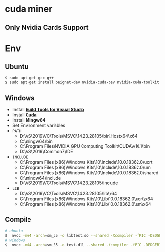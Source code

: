 # cuda miner
## Only Nvidia Cards Support

# Env

## Ubuntu
```bash
$ sudo apt-get gcc g++
$ sudo apt-get install beignet-dev nvidia-cuda-dev nvidia-cuda-toolkit
```
## Windows 

- Install [**Build Tools for Visual Studio**](https://visualstudio.microsoft.com/thank-you-downloading-visual-studio/?sku=BuildTools&rel=16)
- Install [**Cuda**](https://developer.nvidia.com/cuda-downloads)
- Install **Mingw64**
- Set Environment variables
- `PATH` 
    - D:\VS\2019\VC\Tools\MSVC\14.23.28105\bin\Hostx64\x64
    - C:\mingw64\bin
    - C:\Program Files\NVIDIA GPU Computing Toolkit\CUDA\v10.1\bin
    - D:\VS\2019\Common7\IDE
- `INCLUDE` 
    - C:\Program Files (x86)\Windows Kits\10\Include\10.0.18362.0\ucrt
    - C:\Program Files (x86)\Windows Kits\10\Include\10.0.18362.0\um
    - C:\Program Files (x86)\Windows Kits\10\Include\10.0.18362.0\shared
    - C:\mingw64\include
    - D:\VS\2019\VC\Tools\MSVC\14.23.28105\include
- `LIB`
    - D:\VS\2019\VC\Tools\MSVC\14.23.28105\lib\x64
    - C:\Program Files (x86)\Windows Kits\10\Lib\10.0.18362.0\ucrt\x64
    - C:\Program Files (x86)\Windows Kits\10\Lib\10.0.18362.0\um\x64
    
## Compile

```bash
# ubuntu
$  nvcc -m64 -arch=sm_35 -o libtest.so --shared -Xcompiler -fPIC -DEDGEBITS=29 -DSIPHASH_COMPAT=1 mean.cu ./crypto/blake2b-ref.c
# windows 
$  nvcc -m64 -arch=sm_35 -o test.dll --shared -Xcompiler -fPIC -DEDGEBITS=29 -DSIPHASH_COMPAT=1 -DISWINDOWS=1 mean.cu ./crypto/blake2b-ref.c
```
